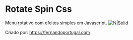# Rotate Spin Css
Menu rotativo com efeitos simples em Javascript.
[![N|Solid](https://fernandoportugal.com/wp-content/uploads/2020/12/rotate.png)](https://fernandoportugal.com)

Criado por:
https://fernandoportugal.com
 
